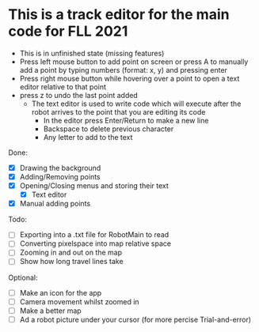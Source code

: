 # This is a track editor for the main code for FLL 2021
- This is in unfinished state (missing features)
- Press left mouse button to add point on screen or press A to manually add a point by typing numbers (format: x, y) and pressing enter
- Press right mouse button while hovering over a point to open a text editor relative to that point
- press z to undo the last point added
  - The text editor is used to write code which will execute after the robot arrives to the point that you are editing its code
    - In the editor press Enter/Return to make a new line
    - Backspace to delete previous character
    - Any letter to add to the text

Done:
- [x] Drawing the background
- [x] Adding/Removing points
- [x] Opening/Closing menus and storing their text
  - [x] Text editor
- [x] Manual adding points

Todo:
- [ ] Exporting into a .txt file for RobotMain to read
- [ ] Converting pixelspace into map relative space
- [ ] Zooming in and out on the map
- [ ] Show how long travel lines take

Optional:

- [ ] Make an icon for the app
- [ ] Camera movement whilst zoomed in
- [ ] Make a better map
- [ ] Ad a robot picture under your cursor (for more percise Trial-and-error)
